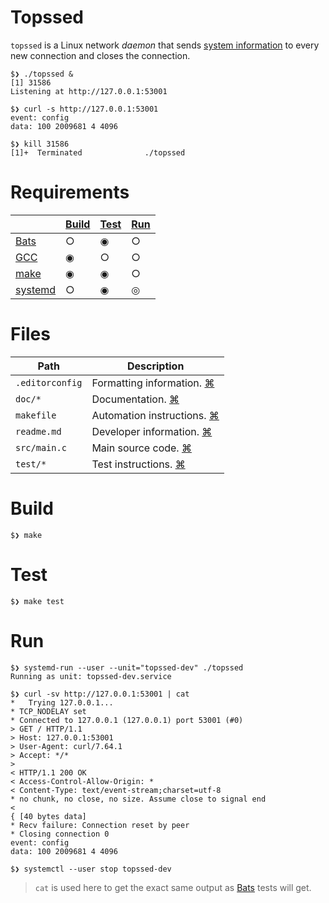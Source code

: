 # Topssed

`topssed` is a Linux network _daemon_ that sends [system information](/doc/data.out.md) to every new connection and closes the connection.

```
$❯ ./topssed &
[1] 31586
Listening at http://127.0.0.1:53001

$❯ curl -s http://127.0.0.1:53001
event: config
data: 100 2009681 4 4096

$❯ kill 31586
[1]+  Terminated              ./topssed
```

# Requirements

&nbsp; | [Build](#Build) | [Test](#Test) | [Run](#Run)
-|-|-|-
[Bats](https://github.com/bats-core/bats-core) | ○ | ◉ | ○
[GCC](https://www.gnu.org/software/gcc/) | ◉ | ○ | ○
[make](https://www.gnu.org/software/make/) | ◉ | ◉ | ○
[systemd](https://freedesktop.org/wiki/Software/systemd/) | ○ | ◉ | ◎

# Files

Path | Description
-|-
`.editorconfig` | Formatting information. [⌘](https://editorconfig.org/)
`doc/*` | Documentation. [⌘](https://github.github.com/gfm/)
`makefile` | Automation instructions. [⌘](https://www.gnu.org/software/make/manual/make.html)
`readme.md` | Developer information. [⌘](https://github.github.com/gfm/)
`src/main.c` | Main source code. [⌘](https://www.gnu.org/software/gnu-c-manual/gnu-c-manual.html)
`test/*` | Test instructions. [⌘](https://github.com/bats-core/bats-core#writing-tests)

# Build

```
$❯ make
```

# Test

```
$❯ make test
```

# Run

```
$❯ systemd-run --user --unit="topssed-dev" ./topssed
Running as unit: topssed-dev.service

$❯ curl -sv http://127.0.0.1:53001 | cat
*   Trying 127.0.0.1...
* TCP_NODELAY set
* Connected to 127.0.0.1 (127.0.0.1) port 53001 (#0)
> GET / HTTP/1.1
> Host: 127.0.0.1:53001
> User-Agent: curl/7.64.1
> Accept: */*
>
< HTTP/1.1 200 OK
< Access-Control-Allow-Origin: *
< Content-Type: text/event-stream;charset=utf-8
* no chunk, no close, no size. Assume close to signal end
<
{ [40 bytes data]
* Recv failure: Connection reset by peer
* Closing connection 0
event: config
data: 100 2009681 4 4096

$❯ systemctl --user stop topssed-dev
```

> `cat` is used here to get the exact same output as [Bats](https://github.com/bats-core/bats-core) tests will get.
